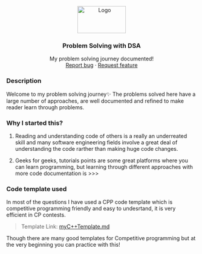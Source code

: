 <p align="center">
  <a href="https://example.com/">
    <img src="https://miro.medium.com/max/1400/1*sMryEXZVPKFjGNcfSzE8Mw.jpeg" alt="Logo" width=128 height=72>
  </a>

  <h3 align="center">Problem Solving with DSA</h3>

  <p align="center">
    My problem solving journey documented!
    <br>
    <a href="https://github.com/ayushtamra/Problem-Solving-With-DSA/issues/new?template=bug.md">Report bug</a>
    ·
    <a href="https://github.com/ayushtamra/Problem-Solving-With-DSA/issues/new?template=feature.md&labels=feature">Request feature</a>
  </p>
</p>


### Description

Welcome to my problem solving journey✨
The problems solved here have a large number of approaches, are well documented and refined to make reader learn through problems.


### Why I started this?

1. Reading and understanding code of others is a really an underreated skill and many software engineering fields involve a great deal of understanding the code rarther than making huge code changes.

2. Geeks for geeks, tutorials points are some great platforms where you can learn programming, but learning through different approaches with more code documentation is >>>


### Code template used

In most of the questions I have used a CPP code template which is competitive programming friendly and easy to undesrtand, it is very efficient in CP contests.

> Template Link: [myC++Template.md](./myC%2B%2BTemplate.md)

Though there are many good templates for Competitive programming but at the very beginning you can practice with this!